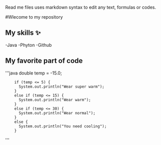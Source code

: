 Read me files uses markdown syntax to edit any text, formulas or codes.

#Wlecome to my repository

## My skills ✨
-Java
-Phyton
-Github


## My favorite part of code

'''java
        double temp = -15.0;

        if (temp <= 5) {
          System.out.println("Wear super warm");
        }
        else if (temp <= 15) {
          System.out.println("Wear warm");
        }
        else if (temp <= 30) {
          System.out.println("Wear normal");
        }
        else {
          System.out.println("You need cooling");
        }
'''
